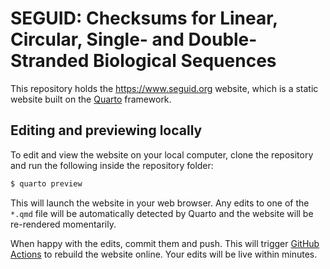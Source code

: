# SEGUID: Checksums for Linear, Circular, Single- and Double-Stranded Biological Sequences

This repository holds the <https://www.seguid.org> website, which is a
static website built on the [Quarto] framework.


## Editing and previewing locally

To edit and view the website on your local computer, clone the
repository and run the following inside the repository folder:

```sh
$ quarto preview
```

This will launch the website in your web browser.  Any edits to one of
the `*.qmd` file will be automatically detected by Quarto and the
website will be re-rendered momentarily.

When happy with the edits, commit them and push. This will trigger
[GitHub Actions] to rebuild the website online.  Your edits will be
live within minutes.


[Quarto]: https://quarto.org/
[GitHub Actions]: https://github.com/seguid/seguid.org/blob/main/.github/workflows/publish.yml
